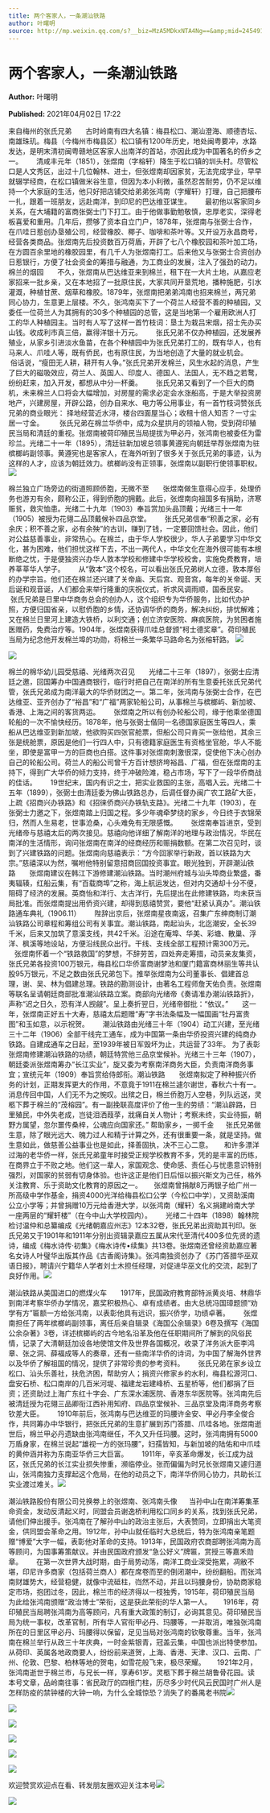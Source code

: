 ```yaml
---
title: 两个客家人，一条潮汕铁路
author: 叶曙明
source: http://mp.weixin.qq.com/s?__biz=MzA5MDkxNTA4Ng==&amp;mid=2454910881&amp;idx=1&amp;sn=a62e87b8dbb510c267dea1a13145403b&amp;chksm=87a23fc0b0d5b6d69d632b6cfc6c58a0cdeca28d98478d4fb2be1b3826c0f3738e9ef63cac5f&poc_token=HJ_Do2ejHyO-wNZGG8Q1S8FdPgy1YBBEob-nUEme
---
```


# 两个客家人，一条潮汕铁路

**Author:** 叶曙明

**Published:** 2021年04月02日 17:22

来自梅州的张氏兄弟       古时岭南有四大名镇：梅县松口、潮汕澄海、顺德杏坛、南雄珠玑。梅县（今梅州市梅县区）松口镇有1200年历史，地处闽粤要冲，水路发达，是明末清初闽粤赣地区客家人出南洋的首站，亦因此成为中国著名的侨乡之一。       清咸丰元年（1851），张煜南（字榕轩）降生于松口镇的圳头村。尽管松口是人文秀区，出过十几位翰林、进士，但张煜南却因家贫，无法完成学业，早早就辍学经商，在松口镇做米谷生意，但因为本小利微，虽然忍苦耐劳，仍不足以维持一个大家庭的生活，他只好把店铺交给弟弟张鸿南（字耀轩）打理，自己把腰布一扎，跟着一班朋友，远赴南洋，到印尼的巴达维亚谋生。       最初他以客家同乡关系，在大埔籍的富商张弼士门下打工。由于他做事勤勉敬慎，忠厚老实，深得老板喜爱和重用。几年后，攒够了资本自立门户，1878年，张煜南与张弼士合作，在爪哇日惹创办垦殖公司，经营橡胶、椰子、咖啡和茶叶等。又开设万永昌商号，经营各类商品。张煜南先后投资数百万荷盾，开辟了七八个橡胶园和茶叶加工场，在方圆百余里地的橡胶园里，有几千人为张煜南打工。后来他又与张弼士合资创办日惹银行，方便了社会资金的筹措与融通，为工商业的发展，注入了强劲的动力。棉兰的烟园       不久，张煜南从巴达维亚来到棉兰，租下在一大片土地，从嘉应老家招来一批乡亲，又在本地招了一批原住民，大家共同开垦荒地，播种施肥，引水灌溉，种植甘蔗、烟草和橡胶。1879年，张煜南把弟弟鸿南也招来棉兰，两兄弟同心协力，生意更上层楼。不久，张鸿南买下了一个荷兰人经营不善的种植园，又委任一位荷兰人为其拥有的30多个种植园的总管，这是当地第一个雇用欧洲人打工的华人种植园主。当时有人写了这样一首竹枝词：垦土为栽吕宋烟，招士先办买山钱。收成利市真三倍，赢得洋银十万元。       张氏兄弟不仅办种植园，还发展养殖业，从家乡引进淡水鱼苗，在各个种植园中为张氏兄弟打工的，既有华人，也有马来人、爪哇人等，既有侨民，也有原住民，为当地创造了大量的就业机会。       俗话说，“瘦田无人耕，耕开有人争。”张氏兄弟开发棉兰，风生水起的消息，产生了巨大的磁吸效应，荷兰人、英国人、印度人、德国人、法国人，无不趋之若鹜，纷纷赶来，加入开发，都想从中分一杯羹。       张氏兄弟又看到了一个巨大的商机，未来棉兰人口将会大幅增加，对房屋的需求必定会水涨船高，于是大举投资房地产，兴建房屋，开辟公路，创办自来水、电力等公用事业，有一首竹枝词赞张氏兄弟的商业眼光： 择地经营近水浔，楼台四面屋当心；收租十倍人知否？一寸尘居一寸金。        张氏兄弟在棉兰华侨中，成为众星拱月的领袖人物，受到荷印殖民当局和清廷的重视。张煜南被荷印殖民当局提拔为甲必丹，张鸿南也被委任为雷珍兰。光绪二十一年（1895），清廷驻新加坡总领事黄遵宪向朝廷举荐张煜南为驻槟榔屿副领事。黄遵宪也是客家人，在海外听到了很多关于张氏兄弟的事迹，认为这样的人才，应该为朝廷效力。槟榔屿没有正领事，张煜南以副职行使领事职权。![](https://mmbiz.qpic.cn/mmbiz_jpg/PJWG74pLsMayvR1AyLpp1OwsWXJhmAMu6hEnyJ4hyVxh2jeFxNGwngJfdXCj1cuXFPwvvJjPH1NhDydQF15CRA/640?wx_fmt=jpeg)

棉兰独立广场旁边的街道照顾侨胞，无微不至       张煜南做生意得心应手，处理侨务也游刃有余，颇称公正，得到侨胞的拥戴。此后，张煜南向祖国多有捐助，济寒赈贫，救灾恤患。光绪二十九年（1903）奉旨赏加头品顶戴；光绪三十一年（1905）被授为花翎二品顶戴候补四品京堂。       张氏兄弟信奉“积善之家，必有余庆；积不善之家，必有余殃”的古训，赚到了钱，一定要回馈社会。因此，他们对公益慈善事业，非常热心。在棉兰，由于华人学校很少，华人子弟要学习中华文化，甚为困难，他们担忧这样下去，不出一两代人，中华文化在海外很可能有本根断绝之忧，于是便独资兴办华人敦本学校和修建中华学校校舍，实施免费教育，培养莘莘华人学子。       从“敦本”这个校名，可以看出张氏兄弟树人立德，敦本厚俗的办学宗旨。他们还在棉兰还兴建了关帝庙、天后宫、观音宫，每年的关帝诞、天后诞和观音诞，人们都会来举行隆重的庆祝仪式，祈求风调雨顺，国泰民安。       张氏兄弟是日里中华商务总会的创办人，这个组织专为华侨服务，比如代办护照，方便归国省亲，以慰侨胞的乡情，还协调华侨的商务，解决纠纷，排忧解难；又在棉兰日里河上建造大铁桥，以利交通；创立济安医院、麻疯医院，为贫困者施医赠药，免费治疗等。1904年，张煜南获得爪哇总督颁“柯士德奖章”。荷印殖民当局为纪念他开发棉兰埠的功勋，将棉兰一条繁华马路命名为张榕轩路。 ![](https://mmbiz.qpic.cn/mmbiz_jpg/PJWG74pLsMYat1AWHLrklIfYjORe9L3ZceAnU9PyohZop7Bv7ibtibAbJFPjXBNlZEHVQ33YaJmTCNuNjxOKxCWA/640)

![](https://mmbiz.qpic.cn/mmbiz_jpg/PJWG74pLsMYat1AWHLrklIfYjORe9L3ZJxNwtRUicgLgnsbqjAh42cCaoCwc7gDpic5cp1Wlo6MflrrXLWu0FdNg/640)

棉兰的棉华幼儿园受慈禧、光绪两次召见       光绪二十三年（1897），张弼士应清廷之邀，回国筹办中国通商银行，临行时把自己在南洋的所有生意委托张氏兄弟代管，张氏兄弟成为南洋最大的华侨财团之一。第二年，张鸿南与张弼士合作，在巴达维亚、亚齐创办了“裕昌”和“广福”两家轮船公司，从事棉兰与槟榔屿、新加坡、香港、上海之间的客货两运。       张煜南之所以有创办轮船公司，缘于他乘坐德国轮船的一次不愉快经历。1878年，他与张弼士偕同一名德国家庭医生等四人，乘船从巴达维亚到新加坡，他欲购买四张官舱票，但船公司只肯买一张给他，其余三张是统舱票，原因是他们一行四人中，只有德籍家庭医生有资格坐官舱，华人不能坐，即使是富甲一方的巨商也白搭。这件事对张煜南刺激很深，促使他下决心创办自己的轮船公司。荷兰人的船公司曾千方百计想挤垮裕昌、广福，但在张煜南的主持下，得到广大华侨的倾力支持，终于冲破险滩，稳占市场，写下了一段华侨商战的佳话。       19世纪末，国内有识之士，把实业救国的主张，高唱入云。光绪二十五年（1899），张弼士由清廷委为佛山铁路总办，后调任督办闽广农工路矿大臣，上疏《招商兴办铁路》和《招徕侨商兴办铁轨支路》。光绪二十九年（1903），在张弼士力邀之下，张煜南踏上归国之程。多少年魂牵梦绕的家乡，今日终于衣锦荣归，然而人生易老，世事沧桑，心头难免有无限感慨。       张煜南奉旨进京，受到光绪帝与慈禧太后的两次接见。慈禧向他详细了解南洋的地理与政治情况，华民在南洋的生活情形，询问张煜南在南洋的经商经历和赈捐数额。在第二次召见时，谈到了兴建铁路的问题。张煜南向慈禧表示：“方今回家举行新政，首以铁路为大宗。”慈禧深以为然，嘱咐他特别留意招商回国投资事宜。眼光独到，开辟潮汕铁路       张煜南建议在韩江下游修建潮汕铁路。当时潮州府城与汕头埠商业繁盛，番夷辐辏，红船云集，有“百载商埠”之称，海上航运发达，但对内交通却十分不便，阻碍了经济的发展。英商怡和洋行、太古洋行，先后提出在此修建铁路，均未获当局批准。而张煜南提出用侨资兴建，却得到慈禧赞赏，要他“赶紧认真办”。潮汕铁路通车典礼（1906.11）       陛辞出京后，张煜南星夜南返，召集广东绅商制订潮汕铁路公司章程和筹组公司有关事宜。潮汕铁路，南起汕头，北迄潮安，全长39千米，后来又加筑了意溪支线，共42千米。沿途在庵埠、华美、彩塘、散巢、浮洋、枫溪等地设站，方便沿线民众出行。干线、支线全部工程预计需300万元。       张煜南怀着一个“铁路救国”的梦想，不辞劳苦，四处奔走筹措，动员亲友集资，张氏兄弟各投资100万银元，梅县松口华侨富商谢梦池和厦门籍富商林丽生等共认股95万银元，不足之数由张氏兄弟包下。推举张煜南为公司董事长、倡建首总理，谢、吴、林为倡建总理。铁路的勘测设计，由著名工程师詹天佑负责。张煜南等联名呈请朝廷商部批准潮汕铁路立案。商部向光绪帝《奏请准办潮汕铁路折》，声称“迟之日久，恐有洋人觊觎”。呈上奏折翌日，光绪帝御批：“依议。”       这一年，张煜南正好五十大寿，慈禧太后题赠“寿”字书法条幅及一幅国画“牡丹富贵图”和玉如意，以示祝贺。       潮汕铁路由光绪三十年（1904）动工兴建，至光绪三十二年（1906）全部干线完工通车，成为中国第一条由华侨投资兴建的纯商办铁路。自建成通车之日起，至1939年被日军毁坏为止，共运营了33年。 为了表彰张煜南修建潮汕铁路的功绩，朝廷特赏他三品京堂候补。光绪三十三年（1907），朝廷委派张煜南筹办“长江实业”，旋又委为考察南洋商务大臣，负责南洋商务事宜；宣统元年（1909）奉旨赏给侍郎衔。潮汕铁路       张煜南拟定了种种振兴侨务的计划，正期发挥更大的作用，不意竟于1911在棉兰遽尔谢世，春秋六十有一。消息传回中国，人们无不为之惋叹。出殡之日，棉兰侨胞万人空巷，列队远送，灵柩下葬于棉兰的“茂榕园”。有一副挽联高度评价了他一生的劳绩：“潮汕辟路，日里殖民，中外失老成，岂徒泪洒葭莩，戕痛自关人物计；考察未终，实业待振，朝野方属望，忽尔噩传桑梓，公魂应向国家还。” 帮助家乡，一掷千金      张氏兄弟做生意，除了眼光远大、魄力过人和精于计算之外，还有很重要一条，就是坚持。做生意如此，做慈善公益事业也是如此，择善固执，决不三心二意。      和许多漂洋过海的老华侨一样，张氏兄弟童年时接受正规学校教育不多，凭的是丰富的历练，在商界立于不败之地。他们这一辈人，家国观念、使命感、责任心与忧患意识特别强烈，对国家的贫弱有切身体验。也许这正是他们日后恒以振兴斯文为己任，格外关注教育、乐于资助文化教育的原因之一。      张煜南曾捐献8万两银子给广州一所高级中学作基金，捐资4000光洋给梅县松口公学（今松口中学），又资助溪南公立小学等；并曾捐赠10万元给香港大学，以张鸿南（耀轩）名义捐建岭南大学一座两层的“耀轩楼”（在今中山大学校园内）。       光绪二十四年（1898）翰林院检讨温仲和总纂编成《光绪朝嘉应州志》12本32卷，张氏兄弟出资助其刊印。张氏兄弟又于1901年和1911年分别出资辑录嘉应五属从宋代至清代400多位先贤的遗诗，编成《梅水诗传·初集》《梅水诗传•续集》共13卷。张煜南还曾经资助嘉应著名女诗人叶璧华出版其作品《古香阁诗集》。张鸿南独资创办了《苏门答腊华巫双语日报》，聘请兴宁籍华人学者刘士木担任经理，对促进华巫文化的交流，起到了良好作用。![](https://mmbiz.qpic.cn/mmbiz_png/Ljib4So7yuWgroMuXlkj4gzicn3iaddZjkJLGFcicZxY1gPG2VmkBa6bBKIrm9a2UaNVtB8zTTrUPBCBjIncegOorA/640?wx_fmt=png)

潮汕铁路从美国进口的燃煤火车       1917年，民国政府教育部特派黄炎培、林鼎华到南洋考察华侨办学情况，嘉奖积极热心、卓有成绩者。由大总统冯国璋题颁“劝学有方”匾额一方给张鸿南，以表彰他具有远识，振兴侨学，功绩卓著。       张煜南担任了两年槟榔屿副领事，离任后亲自辑录《海国公余辑录》6卷及撰写《海国公余杂著》3卷，详述槟榔屿的古今地名沿革及他在任职期间所了解到的风俗民情，记录了大清朝廷加设各地使馆文件及世界各国概况，收录了洋务派大臣李鸿章、张之洞、薛福成等人的奏章，还有一些南洋华侨的诗词，为中国了解海外世界以及华侨了解祖国的情况，提供了非常珍贵的参考资料。       张氏兄弟在家乡设立松口、汕头乐善社，扶危济困，帮助穷人；捐资兴修家乡的水利，梅县松源河口、盘安石桥、松口南岸的几百米河堤、福建龙岩建峰桥、五星桥等，他们都捐了巨资；还资助过上海广东红十字会、广东深水浦医院、香港东华医院等。张鸿南先后被清廷授为花翎三品卿衔江西补用知府、四品京堂候补、三品京堂及南洋商务考察钦差大臣。       1910年前后，张鸿南与巴达维亚的玛腰许金安、甲必丹李全俊合作，共同筹办中华银行，把张氏兄弟的生意扩展到苏门答腊、爪哇各地。张煜南逝世后，棉兰甲必丹遗缺由张鸿南继任，不久又升任玛腰。这时，张鸿南拥有5000万盾身家，在棉兰说起“雄视一方的张玛腰”，妇孺皆知，与新加坡的陆佑和中爪哇的黄仲涵并称为东南亚华侨三大巨富。       1911年，辛亥革命爆发，长江成为战区，张氏兄弟的长江实业损失惨重，濒临停业。张而偏偏为时兄长张煜南又遽归道山，张鸿南独力支撑起这个危局，在他的动员之下，南洋华侨同心协力，共助长江实业渡过难关。![](https://mmbiz.qpic.cn/mmbiz_png/Ljib4So7yuWgroMuXlkj4gzicn3iaddZjkJ4uMPqT9b2RsKnDHovkWczRyUukQQjIPfhD6tfo66qLwofUAodHw3tw/640?wx_fmt=png)

潮汕铁路股份有限公司兑换劵上的张煜南、张鸿南头像      当孙中山在南洋筹集革命资金，发动反清起义时，同盟会员谢逸桥利用松口同乡的关系，找到张氏兄弟，请他们伸出援手。张鸿南在了解孙中山的政治主张后，大表赞同，立即捐出大笔资金，供同盟会革命之用。1912年，孙中山就任临时大总统后，特为张鸿南亲笔题赠“博爱”大字一幅，表彰他对革命的支持。1913年，民国政府农商部聘张鸿南为高等顾问，为国事筹策献议。并由民国政府颁发“急公好义”牌匾，赏授三等嘉禾勋章。       在第一次世界大战时期，由于局势动荡，南洋工商业深受拖累，凋敝不堪，印尼许多商家（包括荷兰商人）都在席卷而至的倒闭潮中，纷纷翻船。而张鸿南财雄势大，经营稳健，就像中流砥柱，岿然不动，并且以玛腰身份，协助商家稳定市场，抱团过冬，因此，棉兰市的经济得以一枝独秀，1915年，荷印殖民当局为此给张鸿南颁赠“政治博士”荣衔，这是获此荣衔的华人第一人。      1916年，荷印殖民当局聘张鸿南为高等顾问，凡有重大政策的制订，必询其意见。荷印殖民当局为统一事权，改革官制，所有华人官衔甲必丹、玛腰等，一并取消，唯独张鸿南所在的日里区甲必丹、玛腰得以保留，足见当局对张鸿南的钦敬尊重。当年，张鸿南在棉兰举行从政三十年庆典，一时金紫银青，冠盖云集，中国也派出特使参加。从荷印、英属各地政商要人，纷纷前来道贺，上海、香港、天津、汉口、云南、广州、伦敦、巴黎、柏林等地的贺电，如雪花般飞来，极尽荣耀。      1921年2月，张鸿南逝世于棉兰市，与兄长一样，享寿61岁。灵柩下葬于棉兰胡鲁骨花园。读本号文章，品岭南往事：省民政厅的四根门柱，历尽多少时代风云民国时广州人是怎样防疫的禁钟楼的大钟一响，为什么全城惊恐？消失了的番禺老书院![](https://mmbiz.qpic.cn/mmbiz_jpg/PJWG74pLsMYat1AWHLrklIfYjORe9L3ZJpdplK8W4gMMkMTZqA4WdiakF9eCy95Gk4awQ3KYDc7osty3qnjg7HQ/640)

![](https://mmbiz.qpic.cn/mmbiz_jpg/PJWG74pLsMYat1AWHLrklIfYjORe9L3ZiaF3NMNl676pOW55XGWpCscRHZECKJBYtLTuhLeo9CbQk5ckZib7dpTQ/640)

![](https://mmbiz.qpic.cn/mmbiz_jpg/PJWG74pLsMYat1AWHLrklIfYjORe9L3Z3ic8Crh1MrFhYgsBTSniaeqhxEDzre2db2Jjr839qmo2jvEYQNAabcjA/640)

![](https://mmbiz.qpic.cn/mmbiz_jpg/PJWG74pLsMYat1AWHLrklIfYjORe9L3ZFSibJx5ZHjicqgc5Vb0u5OKab385PznRmcgvMiaVrbJ0ibMY9u4PktmRJQ/640)

![](https://mmbiz.qpic.cn/mmbiz_jpg/PJWG74pLsMYat1AWHLrklIfYjORe9L3ZkIz6Mg3LGDOqnp2mLicxrvj9sNw36xxWCXBuq6XPKia0KLCdbk42egeg/640)

![](https://mmbiz.qpic.cn/mmbiz_gif/PJWG74pLsMayvR1AyLpp1OwsWXJhmAMusfs1pQabdPdhBk4997RJ6orCd8NJIkE6QtgAQLO9aEydzZrVqqk7ew/640?wx_fmt=gif)



欢迎赞赏欢迎点在看、转发朋友圈欢迎关注本号![](https://mmbiz.qpic.cn/mmbiz_jpg/PJWG74pLsMZW3Aw2JDzTfsKiankEa5vzfYXvfGciaBdWgpvITsLiaXWe997V7gXqibMVQBgGniamyKjZC5HHQTgCicgQ/640?wx_fmt=jpeg)

![](https://mmbiz.qpic.cn/mmbiz_png/PJWG74pLsMbxzxSWsbSxWa401icEeDUWiawxAxbdgTq3LmtribGicfmgEgabFONInhdrQRwY9Y4pmxRGlAoaQAaMDA/640?wx_fmt=png)



